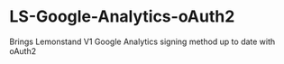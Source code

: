 # LS-Google-Analytics-oAuth2
Brings Lemonstand V1 Google Analytics signing method up to date with oAuth2
